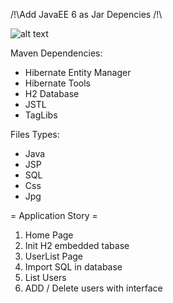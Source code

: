 /!\Add JavaEE 6 as Jar Depencies /!\

![alt text](https://imgur.com/Ao2gBTT)

Maven Dependencies:
* Hibernate Entity Manager
* Hibernate Tools
* H2 Database
* JSTL
* TagLibs

Files Types:
* Java
* JSP
* SQL
* Css
* Jpg

= Application Story =
1. Home Page
2. Init H2 embedded tabase
2. UserList Page
3. Import SQL in database
4. List Users
5. ADD / Delete users with interface
